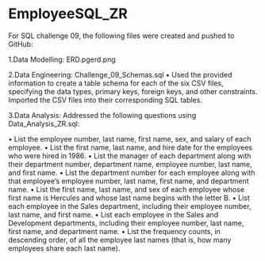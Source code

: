 # EmployeeSQL_ZR

For SQL challenge 09, the following files were created and pushed to GitHub:

1.Data Modelling: ERD.pgerd.png

2.Data Engineering: Challenge_09_Schemas.sql
•	Used the provided information to create a table schema for each of the six CSV files, specifying the data types, primary keys, foreign keys, and other constraints. Imported the CSV files into their corresponding SQL tables.

3.Data Analysis: Addressed the following questions using Data_Analysis_ZR.sql:

•	List the employee number, last name, first name, sex, and salary of each employee.
•	List the first name, last name, and hire date for the employees who were hired in 1986.
•	List the manager of each department along with their department number, department name, employee number, last name, and first name.
•	List the department number for each employee along with that employee’s employee number, last name, first name, and department name.
•	List the first name, last name, and sex of each employee whose first name is Hercules and whose last name begins with the letter B.
•	List each employee in the Sales department, including their employee number, last name, and first name.
•	List each employee in the Sales and Development departments, including their employee number, last name, first name, and department name.
•	List the frequency counts, in descending order, of all the employee last names (that is, how many employees share each last name).

